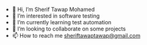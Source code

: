 - 👋 Hi, I’m Sherif Tawap Mohamed
- 👀 I’m interested in software testing
- 🌱 I’m currently learning test automation
- 💞️ I’m looking to collaborate on some projects
- 📫 How to reach me sheriftawaptawap@gmail.com

<!---
sheriftawaptawap/sheriftawaptawap is a ✨ special ✨ repository because its `README.md` (this file) appears on your GitHub profile.
You can click the Preview link to take a look at your changes.
--->
